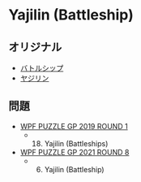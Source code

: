 # Yajilin (Battleship)

## オリジナル
- [バトルシップ](battleships.md)
- [ヤジリン](yajilin.md)

## 問題
- [WPF PUZZLE GP 2019 ROUND 1](../questions/wpfpgp2019-1.md)
	- 18. Yajilin (Battleships)
- [WPF PUZZLE GP 2021 ROUND 8](../questions/wpfpgp2021-8.md)
	- 6. Yajilin (Battleship)
